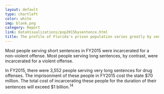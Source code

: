 ```yaml
---
layout: default
type: chartleft
color: white
img: blank.png
category: Report
link: DataVisualizations/pop2015bysentence.html
title: The profile of Florida's prison population varies greatly by sentence length.
---
```

Most people serving short sentences in FY2015 were incarcerated for a non-violent offense. Most people serving long sentences, by contrast, were incarcerated for a violent offense.

In FY2015, there were 3,552 people serving very long sentences for drug offenses. The imprisonment of these people in FY2015 cost the state $70 million. The total cost of incarcerating these people for the duration of their sentences will exceed $1 billion.<sup>14</sup>

<br>

